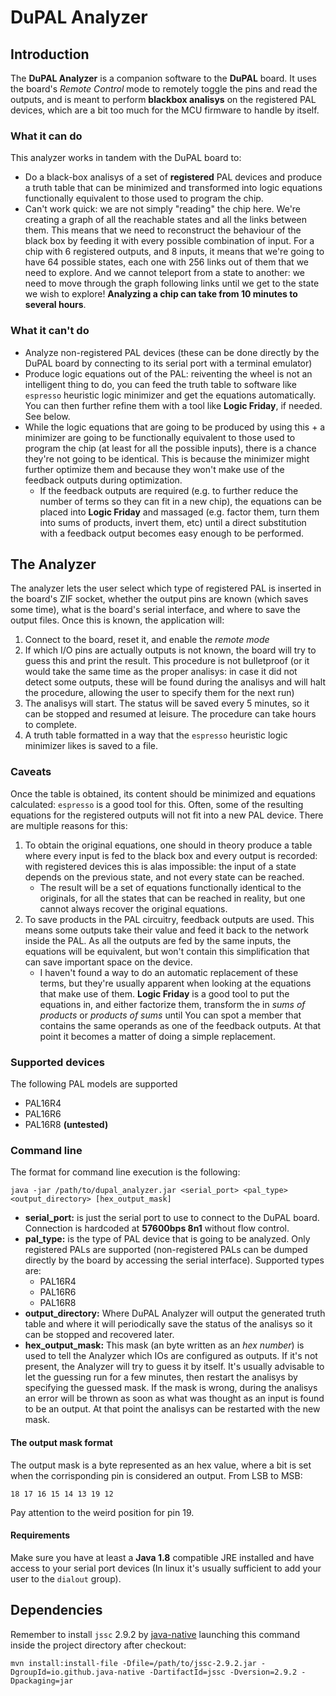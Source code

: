 # DuPAL Analyzer
## Introduction
The **DuPAL Analyzer** is a companion software to the **DuPAL** board.
It uses the board's *Remote Control* mode to remotely toggle the pins and read the outputs, and is meant to perform **blackbox analisys** on the registered PAL devices, which are a bit too much for the MCU firmware to handle by itself.

### What it can do
This analyzer works in tandem with the DuPAL board to:
- Do a black-box analisys of a set of **registered** PAL devices and produce a truth table that can be minimized and transformed into logic equations functionally equivalent to those used to program the chip.
- Can't work quick: we are not simply "reading" the chip here. We're creating a graph of all the reachable states and all the links between them. This means that we need to reconstruct the behaviour of the black box by feeding it with every possible combination of input. For a chip with 6 registered outputs, and 8 inputs, it means that we're going to have 64 possible states, each one with 256 links out of them that we need to explore. And we cannot teleport from a state to another: we need to move through the graph following links until we get to the state we wish to explore! **Analyzing a chip can take from 10 minutes to several hours**.

### What it can't do
- Analyze non-registered PAL devices (these can be done directly by the DuPAL board by connecting to its serial port with a terminal emulator)
- Produce logic equations out of the PAL: reiventing the wheel is not an intelligent thing to do, you can feed the truth table to software like `espresso` heuristic logic minimizer and get the equations automatically. You can then further refine them with a tool like **Logic Friday**, if needed. See below.
- While the logic equations that are going to be produced by using this + a minimizer are going to be functionally equivalent to those used to program the chip (at least for all the possible inputs), there is a chance they're not going to be identical. This is because the minimizer might further optimize them and because they won't make use of the feedback outputs during optimization. 
    - If the feedback outputs are required (e.g. to further reduce the number of terms so they can fit in a new chip), the equations can be placed into **Logic Friday** and massaged (e.g. factor them, turn them into sums of products, invert them, etc) until a direct substitution with a feedback output becomes easy enough to be performed.

## The Analyzer
The analyzer lets the user select which type of registered PAL is inserted in the board's ZIF socket, whether the output pins are known (which saves some time), what is the board's serial interface, and where to save the output files.
Once this is known, the application will:
1. Connect to the board, reset it, and enable the *remote mode*
2. If which I/O pins are actually outputs is not known, the board will try to guess this and print the result. This procedure is not bulletproof (or it would take the same time as the proper analisys: in case it did not detect some outputs, these will be found during the analisys and will halt the procedure, allowing the user to specify them for the next run)
3. The analisys will start. The status will be saved every 5 minutes, so it can be stopped and resumed at leisure. The procedure can take hours to complete.
4. A truth table formatted in a way that the `espresso` heuristic logic minimizer likes is saved to a file.

### Caveats
Once the table is obtained, its content should be minimized and equations calculated: `espresso` is a good tool for this.
Often, some of the resulting equations for the registered outputs will not fit into a new PAL device.
There are multiple reasons for this:
1. To obtain the original equations, one should in theory produce a table where every input is fed to the black box and every output is recorded: with registered devices this is alas impossible: the input of a state depends on the previous state, and not every state can be reached.
    - The result will be a set of equations functionally identical to the originals, for all the states that can be reached in reality, but one cannot always recover the original equations.
2. To save products in the PAL circuitry, feedback outputs are used. This means some outputs take their value and feed it back to the network inside the PAL. As all the outputs are fed by the same inputs, the equations will be equivalent, but won't contain this simplification that can save important space on the device.
    - I haven't found a way to do an automatic replacement of these terms, but they're usually apparent when looking at the equations that make use of them. **Logic Friday** is a good tool to put the equations in, and either factorize them, transform the in *sums of products* or *products of sums* until You can spot a member that contains the same operands as one of the feedback outputs. At that point it becomes a matter of doing a simple replacement.

### Supported devices
The following PAL models are supported
- PAL16R4
- PAL16R6
- PAL16R8 **(untested)**

### Command line
The format for command line execution is the following:
```
java -jar /path/to/dupal_analyzer.jar <serial_port> <pal_type> <output_directory> [hex_output_mask]
```
- **serial_port:** is just the serial port to use to connect to the DuPAL board. Connection is hardcoded at **57600bps 8n1** without flow control.
- **pal_type:** is the type of PAL device that is going to be analyzed. Only registered PALs are supported (non-registered PALs can be dumped directly by the board by accessing the serial interface). Supported types are:
    - PAL16R4
    - PAL16R6
    - PAL16R8
- **output_directory:** Where DuPAL Analyzer will output the generated truth table and where it will periodically save the status of the analisys so it can be stopped and recovered later.
- **hex_output_mask:** This mask (an byte written as an *hex number*) is used to tell the Analyzer which IOs are configured as outputs. If it's not present, the Analyzer will try to guess it by itself. It's usually advisable to let the guessing run for a few minutes, then restart the analisys by specifying the guessed mask. If the mask is wrong, during the analisys an error will be thrown as soon as what was thought as an input is found to be an output. At that point the analisys can be restarted with the new mask.

#### The output mask format
The output mask is a byte represented as an hex value, where a bit is set when the corrisponding pin is considered an output.
From LSB to MSB:
```
18 17 16 15 14 13 19 12
```
Pay attention to the weird position for pin 19.

#### Requirements
Make sure you have at least a **Java 1.8** compatible JRE installed and have access to your serial port devices (In linux it's usually sufficient to add your user to the `dialout` group).

## Dependencies
Remember to install `jssc` 2.9.2 by [java-native](https://github.com/java-native/jssc) launching this command inside the project directory after checkout:
```
mvn install:install-file -Dfile=/path/to/jssc-2.9.2.jar -DgroupId=io.github.java-native -DartifactId=jssc -Dversion=2.9.2 -Dpackaging=jar
```